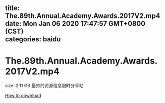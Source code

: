 
title: The.89th.Annual.Academy.Awards.2017V2.mp4
date: Mon Jan 06 2020 17:47:57 GMT+0800 (CST)    
categories: baidu
---

# The.89th.Annual.Academy.Awards.2017V2.mp4
size: 2.11 GB
 最帅的资源信息限时分享站
 

[How to download](https://bpcam.bemobtrk.com/go/2ceec3aa-1ca2-46d6-b9ff-aaa5c184517c?jno=5437)